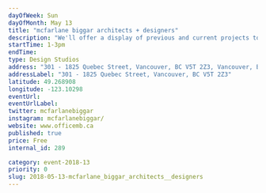 ```yaml
---
dayOfWeek: Sun
dayOfMonth: May 13
title: "mcfarlane biggar architects + designers"
description: "We'll offer a display of previous and current projects to showcase our design process, along with some icy sweet treats from our Earnest neighbours."
startTime: 1-3pm
endTime: 
type: Design Studios
address: "301 - 1825 Quebec Street, Vancouver, BC V5T 2Z3, Vancouver, BC, Canada"
addressLabel: "301 - 1825 Quebec Street, Vancouver, BC V5T 2Z3"
latitude: 49.268908
longitude: -123.10298
eventUrl: 
eventUrlLabel: 
twitter: mcfarlanebiggar
instagram: mcfarlanebiggar/
website: www.officemb.ca
published: true
price: Free
internal_id: 289

category: event-2018-13
priority: 0
slug: 2018-05-13-mcfarlane_biggar_architects__designers
---
```

